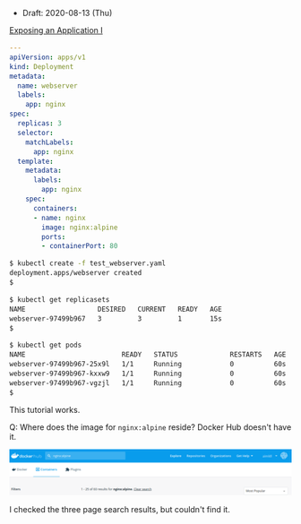 * Draft: 2020-08-13 (Thu)

[Exposing an Application I](https://courses.edx.org/courses/course-v1:LinuxFoundationX+LFS158x+2T2019/courseware/77c05d04d7244b9a8fe0183dd0d594d0/bf63d04f285b43bc8726a3a99107282d/?child=first)

```yaml
---
apiVersion: apps/v1
kind: Deployment
metadata:
  name: webserver
  labels:
    app: nginx
spec:
  replicas: 3
  selector:
    matchLabels:
      app: nginx
  template:
    metadata:
      labels:
        app: nginx
    spec:
      containers:
      - name: nginx
        image: nginx:alpine
        ports:
        - containerPort: 80
```



```bash
$ kubectl create -f test_webserver.yaml 
deployment.apps/webserver created
$
```



```bash
$ kubectl get replicasets
NAME                  DESIRED   CURRENT   READY   AGE
webserver-97499b967   3         3         1       15s
$
```



```bash
$ kubectl get pods
NAME                        READY   STATUS             RESTARTS   AGE
webserver-97499b967-25x9l   1/1     Running            0          60s
webserver-97499b967-kxxw9   1/1     Running            0          60s
webserver-97499b967-vgzjl   1/1     Running            0          60s
$
```



This tutorial works.

Q: Where does the image for `nginx:alpine` reside? Docker Hub doesn't have it.

<img src="images/dockerhub-search_results-nginx_alpine.png">

I checked the three page search results, but couldn't find it.